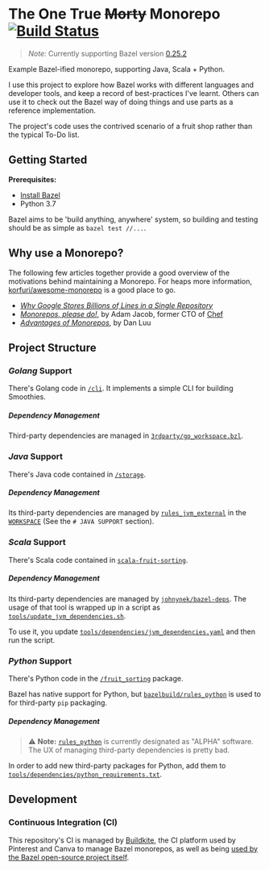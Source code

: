 # The One True ~~Morty~~ Monorepo [![Build Status](https://badge.buildkite.com/aa36b75077a5c69156bc143b32c8c2db04c4b20b8706b8a99b.svg)](https://buildkite.com/thundergolfer-inc/the-one-true-bazel-monorepo)

> *Note:* Currently supporting Bazel version [0.25.2](https://github.com/bazelbuild/bazel/releases/tag/0.25.2) 

Example Bazel-ified monorepo, supporting Java, Scala + Python. 

I use this project to explore how Bazel works with different languages and
developer tools, and keep a record of best-practices I've learnt.
Others can use it to check out the Bazel way of doing things and use parts
as a reference implementation.

The project's code uses the contrived scenario of a fruit shop rather than the typical To-Do list.

## Getting Started

**Prerequisites:**
 
- [Install Bazel](https://docs.bazel.build/versions/master/install.html)
- Python 3.7

Bazel aims to be 'build anything, anywhere' system, so building and testing should be as simple as `bazel test //...`.  

## Why use a Monorepo?

The following few articles together provide a good overview of the
motivations behind maintaining a Monorepo. For heaps more information,
[korfuri/awesome-monorepo](https://github.com/korfuri/awesome-monorepo)
is a good place to go. 

* [*Why Google Stores Billions of Lines in a Single
  Repository*](http://delivery.acm.org/10.1145/2860000/2854146/p78-potvin.pdf?ip=60.240.50.147&id=2854146&acc=OA&key=4D4702B0C3E38B35%2E4D4702B0C3E38B35%2E4D4702B0C3E38B35%2E5945DC2EABF3343C&__acm__=1558760299_19ae56a814d1fe05de26b4844a658e52)
* [*Monorepos, please
  do!*](https://medium.com/@adamhjk/monorepo-please-do-3657e08a4b70), by
Adam Jacob, former CTO of [Chef](https://www.chef.io/)
* [*Advantages of Monorepos*](https://danluu.com/monorepo/), by Dan Luu

## Project Structure

### *Golang* Support

There's Golang code in [`/cli`](/cli). It implements a simple CLI for building Smoothies.

##### Dependency Management

Third-party dependencies are managed in [`3rdparty/go_workspace.bzl`](/3rdparty/go_workspace.bzl).  

### *Java* Support

There's Java code contained in [`/storage`](/storage).

##### Dependency Management

Its third-party dependencies are managed by [`rules_jvm_external`](https://blog.bazel.build/2019/03/31/rules-jvm-external-maven.html) in the [`WORKSPACE`](/WORKSPACE) (See the `# JAVA SUPPORT` section).


### *Scala* Support

There's Scala code contained in [`scala-fruit-sorting`](/scala-fruit-sorting).

##### Dependency Management

Its third-party dependencies are managed
by [`johnynek/bazel-deps`](https://github.com/johnynek/bazel-deps). The usage of that tool is wrapped up in a script
as [`tools/update_jvm_dependencies.sh`](tools/update_jvm_dependencies.sh).

To use it, you update [`tools/dependencies/jvm_dependencies.yaml`](tools/dependencies/jvm_dependencies.yaml) and then run the script.


### *Python* Support

There's Python code in the [`/fruit_sorting`](/fruit_sorting) package.

Bazel has native support for Python, but [`bazelbuild/rules_python`](https://github.com/bazelbuild/rules_python)
is used to for third-party `pip` packaging.

##### Dependency Management

> ⚠️ **Note:** [`rules_python`](https://github.com/bazelbuild/rules_python) is currently designated as "ALPHA" software. The UX of managing third-party dependencies is pretty bad.

In order to add new third-party packages for Python, add them to [`tools/dependencies/python_requirements.txt`](/tools/dependencies/python_requirements.txt).

## Development

### Continuous Integration (CI)

This repository's CI is managed by [Buildkite](https://buildkite.com), the CI platform used by Pinterest and Canva to manage Bazel monorepos,
as well as being [used by the Bazel open-source project itself](https://buildkite.com/bazel).

